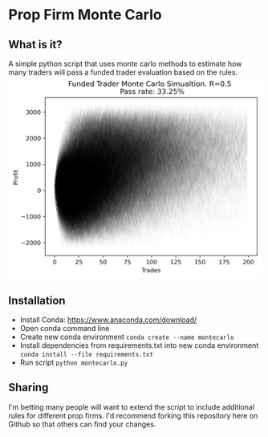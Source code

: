 # Prop Firm Monte Carlo

## What is it?
A simple python script that uses monte carlo methods to estimate how many traders will pass a funded trader evaluation based on the rules.
![Graph of monte carlo results](plot.png)

## Installation
- Install Conda: https://www.anaconda.com/download/
- Open conda command line
- Create new conda environment
`conda create --name montecarlo`
- Install dependencies from requirements.txt into new conda environment
`conda install --file requirements.txt`
- Run script
`python montecarlo.py`

## Sharing
I'm betting many people will want to extend the script to include additional rules for different prop firms.  I'd recommend forking this repository here on Github so that others can find your changes.
